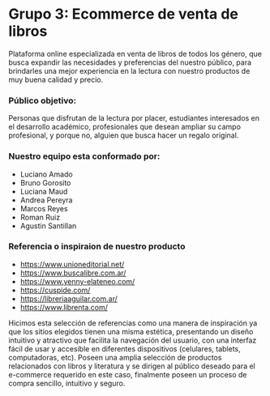 # Grupo 3: Ecommerce de venta de libros

 Plataforma online especializada en venta de libros de todos los género, que busca expandir  las necesidades y preferencias del nuestro público, para brindarles una mejor experiencia en la lectura con nuestro productos de muy buena calidad y precio. 

 ### Público objetivo:
 Personas que disfrutan de la lectura por placer, estudiantes interesados en el desarrollo académico, profesionales que desean ampliar su campo profesional, y porque no, alguien que busca hacer un regalo original.

### Nuestro equipo esta conformado por:

- Luciano Amado
- Bruno Gorosito
- Luciana Maud
- Andrea Pereyra
- Marcos Reyes
- Roman Ruiz
- Agustin Santillan

### Referencia o inspiraion de nuestro producto

- https://www.unioneditorial.net/
- https://www.buscalibre.com.ar/
- https://www.yenny-elateneo.com/
- https://cuspide.com/
- https://libreriaaguilar.com.ar/
- https://www.librenta.com/

Hicimos esta selección de referencias como una manera de inspiración ya que los sitios elegidos tienen una misma estética, presentando un diseño intuitivo y atractivo que facilita la navegación del usuario, con una interfaz fácil de usar y accesible en diferentes dispositivos (celulares, tablets, computadoras, etc). Poseen una amplia selección de productos relacionados con libros y literatura y se dirigen al público deseado para el e-commerce requerido en este caso, finalmente poseen un proceso de compra sencillo, intuitivo y seguro.
